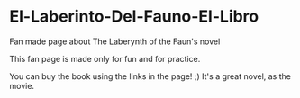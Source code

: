 # El-Laberinto-Del-Fauno-El-Libro
Fan made page about The Laberynth of the Faun's novel

This fan page is made only for fun and for practice. 

You can buy the book using the links in the page! ;) It's a great novel, as the movie. 
